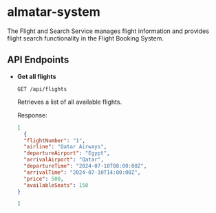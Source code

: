 # almatar-system
 The Flight and Search Service manages flight information and provides flight search functionality in the Flight Booking System.

## API Endpoints

- **Get all flights**

  ```
  GET /api/flights
  ```

  Retrieves a list of all available flights.

  Response:

  ```json
  [
    {
    "flightNumber": "1",
    "airline": "Qatar Airways",
    "departureAirport": "Egypt",
    "arrivalAirport": "Qatar",
    "departureTime": "2024-07-10T08:00:00Z",
    "arrivalTime": "2024-07-10T14:00:00Z",
    "price": 500,
    "availableSeats": 150
  }

  ]
  ```